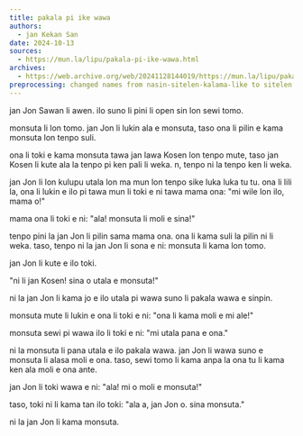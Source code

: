 ```yaml
---
title: pakala pi ike wawa
authors:
  - jan Kekan San
date: 2024-10-13
sources:
  - https://mun.la/lipu/pakala-pi-ike-wawa.html
archives:
  - https://web.archive.org/web/20241128144019/https://mun.la/lipu/pakala-pi-ike-wawa.html
preprocessing: changed names from nasin-sitelen-kalama-like to sitelen Lasina
---
```


jan Jon Sawan li awen. ilo suno li pini li open sin lon sewi tomo.

monsuta li lon tomo. jan Jon li lukin ala e monsuta, taso ona li pilin e kama monsuta lon tenpo suli.

ona li toki e kama monsuta tawa jan lawa Kosen lon tenpo mute, taso jan Kosen li kute ala la tenpo pi ken pali li weka. n, tenpo ni la tenpo ken li weka.

jan Jon li lon kulupu utala lon ma mun lon tenpo sike luka luka tu tu. ona li lili la, ona li lukin e ilo pi tawa mun li toki e ni tawa mama ona: "mi wile lon ilo, mama o!"

mama ona li toki e ni: "ala! monsuta li moli e sina!"

tenpo pini la jan Jon li pilin sama mama ona. ona li kama suli la pilin ni li weka. taso, tenpo ni la jan Jon li sona e ni: monsuta li kama lon tomo.

jan Jon li kute e ilo toki.

"ni li jan Kosen! sina o utala e monsuta!"

ni la jan Jon li kama jo e ilo utala pi wawa suno li pakala wawa e sinpin.

monsuta mute li lukin e ona li toki e ni: "ona li kama moli e mi ale!"

monsuta sewi pi wawa ilo li toki e ni: "mi utala pana e ona."

ni la monsuta li pana utala e ilo pakala wawa. jan Jon li wawa suno e monsuta li alasa moli e ona. taso, sewi tomo li kama anpa la ona tu li kama ken ala moli e ona ante.

jan Jon li toki wawa e ni: "ala! mi o moli e monsuta!"

taso, toki ni li kama tan ilo toki: "ala a, jan Jon o. sina monsuta."

ni la jan Jon li kama monsuta.